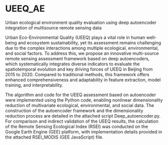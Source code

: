 # UEEQ_AE
 Urban ecological environment quality evaluation using deep autoencoder integration of multisource remote sensing data
 
Urban Eco-Environmental Quality (UEEQ) plays a vital role in human well-being and ecosystem sustainability, yet its assessment remains challenging due to the complex interactions among multiple ecological, environmental, and social factors. To address this, we propose an innovative multi-source remote sensing assessment framework based on deep autoencoders, which systematically integrates diverse indicators to evaluate the spatiotemporal evolution and key driving forces of UEEQ in Beijing from 2015 to 2020. Compared to traditional methods, this framework offers enhanced comprehensiveness and adaptability in feature extraction, model training, and interpretability.

The algorithm and code for the UEEQ assessment based on autoencoder were implemented using the Python code, enabling nonlinear dimensionality reduction of multivariate ecological, environmental, and social data. The construction of the autoencoder framework and the dimensionality reduction process are detailed in the attached script Deep_autoencoder.py. For comparison and indirect validation of the UEEQ results, the calculation of the Remote Sensing Ecological Index (RSEI) was conducted on the Google Earth Engine (GEE) platform, with implementation details provided in the attached RSEI_MODIS (GEE JavaScript) file.
